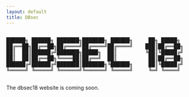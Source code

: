 ```yaml
---
layout: default
title: DBsec
---
```


<pre>

██████╗ ██████╗ ███████╗███████╗ ██████╗     ██╗ █████╗ 
██╔══██╗██╔══██╗██╔════╝██╔════╝██╔════╝    ███║██╔══██╗
██║  ██║██████╔╝███████╗█████╗  ██║         ╚██║╚█████╔╝
██║  ██║██╔══██╗╚════██║██╔══╝  ██║          ██║██╔══██╗
██████╔╝██████╔╝███████║███████╗╚██████╗     ██║╚█████╔╝
╚═════╝ ╚═════╝ ╚══════╝╚══════╝ ╚═════╝     ╚═╝ ╚════╝ 
                                                        
</pre>

The dbsec18 website is coming soon.


